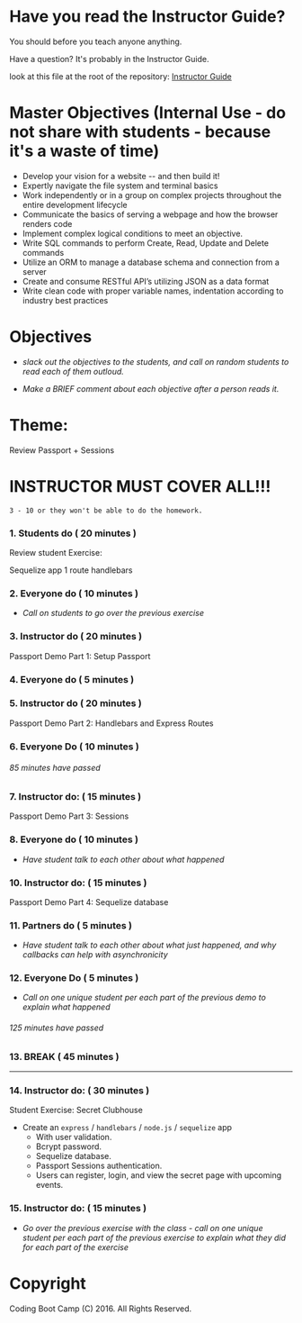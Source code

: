 # Have you read the Instructor Guide?

You should before you teach anyone anything.

Have a question? It's probably in the Instructor Guide.

look at this file at the root of the repository: 
[Instructor Guide](https://github.com/RutgersCodingBootcamp/All-Lesson-Plans/blob/master/instructor_guide)

# Master Objectives (Internal Use - do not share with students - because it's a waste of time)
  * Develop your vision for a website -- and then build it!
  * Expertly navigate the file system and terminal basics
  * Work independently or in a group on complex projects throughout the entire development lifecycle
  * Communicate the basics of serving a webpage and how the browser renders code
  * Implement complex logical conditions to meet an objective.
  * Write SQL commands to perform Create, Read, Update and Delete commands
  * Utilize an ORM to manage a database schema and connection from a server
  * Create and consume RESTful API’s utilizing JSON as a data format
  * Write clean code with proper variable names, indentation according to industry best practices

# Objectives

* *slack out the objectives to the students, and call on random students to read each of them outloud.* 

* *Make a BRIEF comment about each objective after a person reads it.*

# Theme: 
  Review
  Passport + Sessions

# INSTRUCTOR MUST COVER ALL!!!

```
3 - 10 or they won't be able to do the homework.
```

### 1. Students do ( 20 minutes )
Review student Exercise:

Sequelize app 1 route handlebars

### 2. Everyone do ( 10 minutes )

* *Call on students to go over the previous exercise*

### 3. Instructor do ( 20 minutes )

Passport Demo Part 1: Setup Passport 

### 4. Everyone do ( 5 minutes )

### 5. Instructor do ( 20 minutes )

Passport Demo Part 2: Handlebars and Express Routes

### 6. Everyone Do ( 10 minutes )

###### 85 minutes have passed

### 7. Instructor do: ( 15 minutes ) 

Passport Demo Part 3: Sessions

### 8. Everyone do ( 10 minutes )
* *Have student talk to each other about what happened* 

### 10. Instructor do: ( 15 minutes ) 

Passport Demo Part 4: Sequelize database

### 11. Partners do ( 5 minutes )
* *Have student talk to each other about what just happened, and why callbacks can help with asynchronicity* 

### 12. Everyone Do ( 5 minutes )
* *Call on one unique student per each part of the previous demo to explain what happened*

###### 125 minutes have passed

### 13. BREAK ( 45 minutes )
--------- --------- ---------

### 14. Instructor do: ( 30 minutes ) 
Student Exercise: Secret Clubhouse

* Create an `express` / `handlebars` / `node.js` / `sequelize` app
  * With user validation. 
  * Bcrypt password.
  * Sequelize database.
  * Passport Sessions authentication.
  * Users can register, login, and view the secret page with upcoming events. 

### 15. Instructor do: ( 15 minutes )
* *Go over the previous exercise with the class - call on one unique student per each part of the previous exercise to explain what they did for each part of the exercise*

# Copyright
Coding Boot Camp (C) 2016. All Rights Reserved.